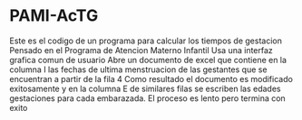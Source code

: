 # PAMI-AcTG
Este es el codigo de un programa para calcular los tiempos de gestacion
Pensado en el Programa de Atencion Materno Infantil
Usa una interfaz grafica comun de usuario
Abre un documento de excel  que contiene en la columna I las fechas de ultima menstruacion de las gestantes que se encuentran a partir de la fila 4
Como resultado el documento es modificado exitosamente y en la columna E de similares filas se escriben las edades gestaciones para cada embarazada.
El proceso es lento pero termina con exito
